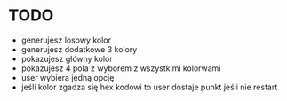 # TODO
- generujesz losowy kolor
- generujesz dodatkowe 3 kolory
- pokazujesz główny kolor
- pokazujesz 4 pola z wyborem z wszystkimi kolorwami
- user wybiera jedną opcję
- jeśli kolor zgadza się hex kodowi to user dostaje punkt jeśli nie restart
